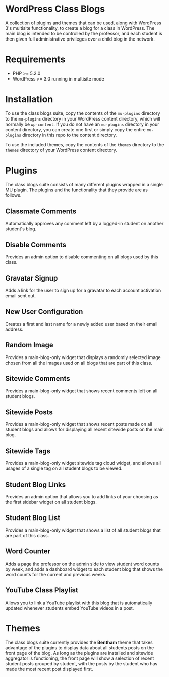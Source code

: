 
WordPress Class Blogs
=====================

A collection of plugins and themes that can be used, along with WordPress 3's
multisite functionality, to create a blog for a class in WordPress.  The main
blog is intended to be controlled by the professor, and each student is then
given full administrative privileges over a child blog in the network.

Requirements
============

* PHP >= 5.2.0
* WordPress >= 3.0 running in multisite mode

Installation
============

To use the class blogs suite, copy the contents of the `mu-plugins` directory
to the `mu-plugins` directory in your WordPress content directory, which will
normally be `wp-content`.  If you do not have an `mu-plugins` directory in your
content directory, you can create one first or simply copy the entire `mu-plugins`
directory in this repo to the content directory.

To use the included themes, copy the contents of the `themes` directory to
the `themes` directory of your WordPress content directory.

Plugins
=======

The class blogs suite consists of many different plugins wrapped in a single
MU plugin.  The plugins and the functionality that they provide are as follows.

Classmate Comments
------------------
Automatically approves any comment left by a logged-in student on another student's blog.

Disable Comments
----------------
Provides an admin option to disable commenting on all blogs used by this class.

Gravatar Signup
---------------
Adds a link for the user to sign up for a gravatar to each account activation email sent out.

New User Configuration
----------------------
Creates a first and last name for a newly added user based on their email address.

Random Image
------------
Provides a main-blog-only widget that displays a randomly selected image chosen from all the images used on all blogs that are part of this class.

Sitewide Comments
-----------------
Provides a main-blog-only widget that shows recent comments left on all student blogs.

Sitewide Posts
--------------
Provides a main-blog-only widget that shows recent posts made on all student blogs and allows for displaying all recent sitewide posts on the main blog.

Sitewide Tags
-------------
Provides a main-blog-only widget sitewide tag cloud widget, and allows all usages of a single tag on all student blogs to be viewed.

Student Blog Links
------------------
Provides an admin option that allows you to add links of your choosing as the first sidebar widget on all student blogs.

Student Blog List
-----------------
Provides a main-blog-only widget that shows a list of all student blogs that are part of this class.

Word Counter
------------
Adds a page the professor on the admin side to view student word counts by week, and adds a dashboard widget to each student blog that shows the word counts for the current and previous weeks.

YouTube Class Playlist
----------------------
Allows you to link a YouTube playlist with this blog that is automatically updated whenever students embed YouTube videos in a post.

Themes
======

The class blogs suite currently provides the **Bentham** theme that takes advantage of the
plugins to display data about all students posts on the front page of the blog.
As long as the plugins are installed and sitewide aggregator is functioning,
the front page will show a selection of recent student posts grouped by student,
with the posts by the student who has made the most recent post displayed first.
